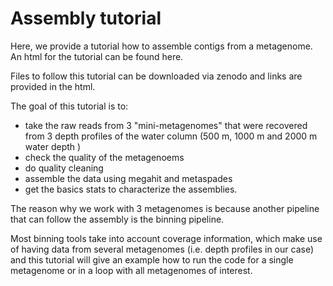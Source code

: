# Assembly tutorial

Here, we provide a tutorial how to assemble contigs from a metagenome.
An html for the tutorial can be found here.

Files to follow this tutorial can be downloaded via zenodo and links are provided in the html.

The goal of this tutorial is to: 

- take the raw reads from 3 "mini-metagenomes" that were recovered from 3 depth profiles of the water column (500 m, 1000 m and 2000 m water depth )
- check the quality of the metagenoems
- do quality cleaning
- assemble the data using megahit and metaspades
- get the basics stats to characterize the assemblies.

The reason why we work with 3 metagenomes is because another pipeline that can follow the assembly is the binning pipeline. 

Most binning tools take into account coverage information, which make use of having data from several metagenomes (i.e. depth profiles in our case) 
and this tutorial will give an example how to run the code for a single metagenome or in a loop with all metagenomes of interest.




